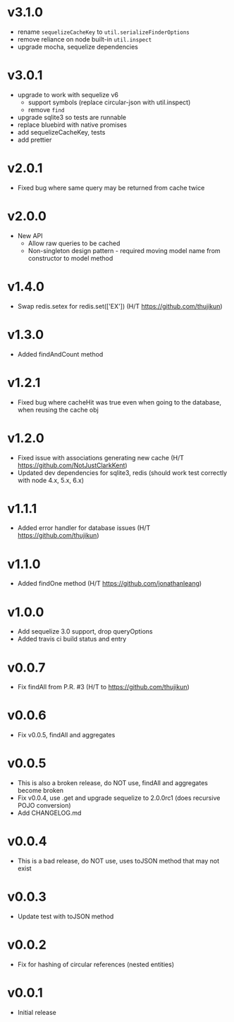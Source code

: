 # v3.1.0
- rename `sequelizeCacheKey` to `util.serializeFinderOptions`
- remove reliance on node built-in `util.inspect`
- upgrade mocha, sequelize dependencies

# v3.0.1
- upgrade to work with sequelize v6
  - support symbols (replace circular-json with util.inspect)
  - remove `find`
- upgrade sqlite3 so tests are runnable
- replace bluebird with native promises
- add sequelizeCacheKey, tests
- add prettier

# v2.0.1 #
- Fixed bug where same query may be returned from cache twice

# v2.0.0 #
- New API
  - Allow raw queries to be cached
  - Non-singleton design pattern - required moving model name from constructor
    to model method

# v1.4.0 #
- Swap redis.setex for redis.set(['EX']) (H/T https://github.com/thujikun)

# v1.3.0 #
- Added findAndCount method

# v1.2.1 #
- Fixed bug where cacheHit was true even when going to the database, when reusing the cache obj

# v1.2.0 #
- Fixed issue with associations generating new cache (H/T https://github.com/NotJustClarkKent)
- Updated dev dependencies for sqlite3, redis (should work test correctly with node 4.x, 5.x, 6.x)

# v1.1.1 #
- Added error handler for database issues (H/T https://github.com/thujikun)

# v1.1.0 #
- Added findOne method (H/T https://github.com/jonathanleang)

# v1.0.0 #
- Add sequelize 3.0 support, drop queryOptions
- Added travis ci build status and entry

# v0.0.7 #
- Fix findAll from P.R. #3 (H/T to https://github.com/thujikun)

# v0.0.6 #
- Fix v0.0.5, findAll and aggregates

# v0.0.5 #
- This is also a broken release, do NOT use, findAll and aggregates become broken
- Fix v0.0.4, use .get and upgrade sequelize to 2.0.0rc1 (does recursive POJO conversion)
- Add CHANGELOG.md

# v0.0.4 #
- This is a bad release, do NOT use, uses toJSON method that may not exist

# v0.0.3 #
- Update test with toJSON method

# v0.0.2 #
- Fix for hashing of circular references (nested entities)

# v0.0.1 #
- Initial release
